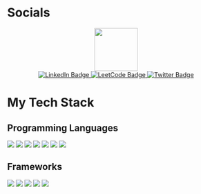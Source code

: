 # Socials
<div id="header" align="center">
  <img src="https://media.giphy.com/media/M9gbBd9nbDrOTu1Mqx/giphy.gif" width="100"/>
</div>

<div id="badges" align="center" gap=10px>
  <a href="https://www.linkedin.com/in/kartikswaroopdhiman-profile/">
    <img src="https://img.shields.io/badge/LinkedIn-blue?style=for-the-badge&logo=linkedin&logoColor=white" alt="LinkedIn Badge"/>
  </a>
  <a href="https://leetcode.com/u/kartik_0412/">
    <img src="https://img.shields.io/badge/LeetCode-000000?style=for-the-badge&logo=LeetCode&logoColor=#d16c06)" alt="LeetCode Badge"/>
  </a>
  <a href="https://x.com/kartiksdhiman">
    <img src="https://img.shields.io/badge/Twitter-blue?style=for-the-badge&logo=twitter&logoColor=white" alt="Twitter Badge"/>
  </a>
</div>

# My Tech Stack

## Programming Languages
<div id="header">
  <img src="https://img.shields.io/badge/C++-%2300599C.svg?logo=c%2B%2B&logoColor=white"/>
  <img src="https://img.shields.io/badge/C-00599C?logo=c&logoColor=white"/>
  <img src="https://img.shields.io/badge/Python-3776AB?logo=python&logoColor=fff)"/>
  <img src="https://img.shields.io/badge/HTML-%23E34F26.svg?logo=html5&logoColor=white)"/>
  <img src="https://img.shields.io/badge/CSS-1572B6?logo=css3&logoColor=fff)"/>
  <img src="https://img.shields.io/badge/YAML-CB171E?logo=yaml&logoColor=fff)"/>
  <img src="https://img.shields.io/badge/JavaScript-F7DF1E?logo=javascript&logoColor=000)"/>
</div>

## Frameworks
<div id="header">
  <img src="https://img.shields.io/badge/Anaconda-44A833?logo=anaconda&logoColor=fff)"/>
  <img src="https://img.shields.io/badge/Docker-2496ED?logo=docker&logoColor=fff"/>
  <img src="https://img.shields.io/badge/Django-%23092E20.svg?logo=django&logoColor=white"/>
  <img src="https://img.shields.io/badge/Flask-000?logo=flask&logoColor=fff"/>
  <img src="https://img.shields.io/badge/FastAPI-005571?logo=fastapi&logoColor=white"/>
</div>




